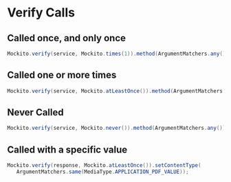 # Verify Calls

## Called once, and only once

```java
Mockito.verify(service, Mockito.times(1)).method(ArgumentMatchers.any());
```

## Called one or more times

```java
Mockito.verify(service, Mockito.atLeastOnce()).method(ArgumentMatchers.any());
```

## Never Called

```java
Mockito.verify(service, Mockito.never()).method(ArgumentMatchers.any());
```

## Called with a specific value

```java
Mockito.verify(response, Mockito.atLeastOnce()).setContentType(
   ArgumentMatchers.same(MediaType.APPLICATION_PDF_VALUE));
```



